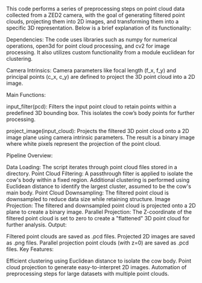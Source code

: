 This code performs a series of preprocessing steps on point cloud data collected from a ZED2 camera, with the goal of generating filtered point clouds, projecting them into 2D images, and transforming them into a specific 3D representation. Below is a brief explanation of its functionality:

Dependencies:
The code uses libraries such as numpy for numerical operations, open3d for point cloud processing, and cv2 for image processing. It also utilizes custom functionality from a module euclidean for clustering.

Camera Intrinsics:
Camera parameters like focal length (f_x, f_y) and principal points (c_x, c_y) are defined to project the 3D point cloud into a 2D image.

Main Functions:

input_filter(pcd):
Filters the input point cloud to retain points within a predefined 3D bounding box. This isolates the cow’s body points for further processing.

project_image(input_cloud):
Projects the filtered 3D point cloud onto a 2D image plane using camera intrinsic parameters. The result is a binary image where white pixels represent the projection of the point cloud.

Pipeline Overview:

Data Loading:
The script iterates through point cloud files stored in a directory.
Point Cloud Filtering:
A passthrough filter is applied to isolate the cow's body within a fixed region. Additional clustering is performed using Euclidean distance to identify the largest cluster, assumed to be the cow's main body.
Point Cloud Downsampling:
The filtered point cloud is downsampled to reduce data size while retaining structure.
Image Projection:
The filtered and downsampled point cloud is projected onto a 2D plane to create a binary image.
Parallel Projection:
The Z-coordinate of the filtered point cloud is set to zero to create a "flattened" 3D point cloud for further analysis.
Output:

Filtered point clouds are saved as .pcd files.
Projected 2D images are saved as .png files.
Parallel projection point clouds (with z=0) are saved as .pcd files.
Key Features:

Efficient clustering using Euclidean distance to isolate the cow body.
Point cloud projection to generate easy-to-interpret 2D images.
Automation of preprocessing steps for large datasets with multiple point clouds.
